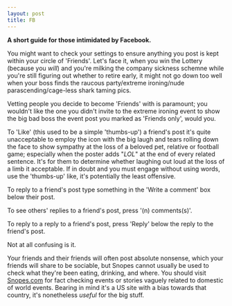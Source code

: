 ```yaml
---
layout: post
title: FB
---
```


**A short guide for those intimidated by Facebook.**

You might want to check your settings to ensure anything you post is kept within your circle of 'Friends'.  Let's face it, when you win the Lottery (because you *will*) and you're milking the company sickness schemne while you're still figuring out whether to retire early, it might not go down too well when your boss finds the raucous party/extreme ironing/nude parascending/cage-less shark taming pics.

Vetting people you decide to become 'Friends' with is paramount; you wouldn't like the one you didn't invite to the extreme ironing event to show the big bad boss the event post you marked as 'Friends only', would you.

To 'Like' (this used to be a simple 'thumbs-up') a friend's post it's quite unacceptable to employ the icon with the big laugh and tears rolling down the face to show sympathy at the loss of a beloved pet, relative or football game; especially when the poster adds "*LOL*" at the end of every related sentence.  It's for them to determine whether laughing out loud at the loss of a limb it acceptable.  If in doubt and you must engage without using words, use the 'thumbs-up' like, it's potentially the least offensive.

To reply to a friend's post type something in the 'Write a comment' box below their post.

To see others' replies to a friend's post, press '(n) comments(s)'.

To reply to a reply to a friend's post, press 'Reply' below the reply to the friend's post.

Not at all confusing is it.

Your friends and their friends will often post absolute nonsense, which your friends will share to be sociable, but Snopes cannot usually be used to check what they're been eating, drinking, and where.  You should visit [Snopes.com](https://www.snopes.com/) for fact checking events or stories vaguely related to domestic of world events.  Bearing in mind it's a US site with a bias towards that country, it's nonetheless *useful* for the big stuff.

